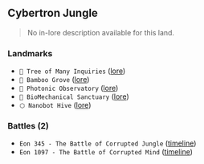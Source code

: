 ## Cybertron Jungle
> No in-lore description available for this land.

### Landmarks
- `🌳 Tree of Many Inquiries` ([lore](<https://zeithalt.github.io//r/tree_of_many_inquiries.html>))
- `🎋 Bamboo Grove` ([lore](<https://zeithalt.github.io//r/bamboo_grove.html>))
- `🔭 Photonic Observatory` ([lore](<https://zeithalt.github.io//r/photonic_observatory.html>))
- `🧬 BioMechanical Sanctuary` ([lore](<https://zeithalt.github.io//r/biomechanical_sanctuary.html>))
- `⬡ Nanobot Hive` ([lore](<https://zeithalt.github.io//r/nanobot_hive.html>))
### Battles (2)
- `Eon 345 - The Battle of Corrupted Jungle` ([timeline](<https://zeithalt.github.io//t/#eon0345>))
- `Eon 1097 - The Battle of Corrupted Mind` ([timeline](<https://zeithalt.github.io//t/#eon1097>))

